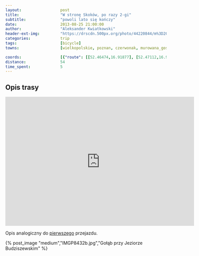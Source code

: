 ```yaml
---
layout:                 post
title:                  "W stronę Skoków, po razy 2-gi"
subtitle:               "powoli lato się kończy"
date:                   2013-08-25 21:00:00
author:                 "Aleksander Kwiatkowski"
header-ext-img:         "https://drscdn.500px.org/photo/44220844/m%3D2048/145d4a0ad5f785aee5c34e5a76787671"
categories:             trip
tags:                   [bicycle]
towns:                  [wielkopolskie, poznan, czerwonak, murowana_goslina, skoki]

coords:                 [{"route": [[52.46474,16.91877], [52.47112,16.96598], [52.48105,16.96924], [52.50373,16.95774], [52.53047,16.94452], [52.54217,16.94572], [52.54039,16.95499], [52.54164,16.96589], [52.57660,16.96014], [52.58365,16.97182], [52.63670,16.94564], [52.65581,16.95834], [52.66290,17.05748], [52.69469,17.07052], [52.71393,17.09498], [52.70691,17.10906], [52.68517,17.14631], [52.67211,17.15343], [52.67450,17.16176]], "type": "bicycle"}]
distance:               54
time_spent:             5
---
```


Opis trasy
----------

<iframe height='405' width='590' frameborder='0' allowtransparency='true' scrolling='no' src='https://www.strava.com/activities/137173043/embed/fcc3babfed09b87f2bcd0bc3df1be33422865c35'></iframe>

Opis analogiczny do [pierwszego](/trip/2013/08/04/w-strone-skokow-po-raz-1-szy/) przejazdu.

{% post_image "medium","IMGP8432b.jpg","Gołąb przy Jeziorze Budziszewskim" %}

